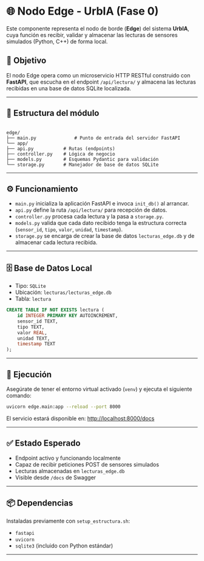 # 🌐 Nodo Edge - UrbIA (Fase 0)

Este componente representa el nodo de borde (**Edge**) del sistema **UrbIA**, cuya función es recibir, validar y almacenar las lecturas de sensores simulados (Python, C++) de forma local.

## 📌 Objetivo

El nodo Edge opera como un microservicio HTTP RESTful construido con **FastAPI**, que escucha en el endpoint `/api/lectura/` y almacena las lecturas recibidas en una base de datos SQLite localizada.

---

## 📁 Estructura del módulo

```

edge/
├── main.py              # Punto de entrada del servidor FastAPI
└── app/
├── api.py           # Rutas (endpoints)
├── controller.py    # Lógica de negocio
├── models.py        # Esquemas Pydantic para validación
└── storage.py       # Manejador de base de datos SQLite

````

---

## ⚙️ Funcionamiento

- `main.py` inicializa la aplicación FastAPI e invoca `init_db()` al arrancar.
- `api.py` define la ruta `/api/lectura/` para recepción de datos.
- `controller.py` procesa cada lectura y la pasa a `storage.py`.
- `models.py` valida que cada dato recibido tenga la estructura correcta (`sensor_id`, `tipo`, `valor`, `unidad`, `timestamp`).
- `storage.py` se encarga de crear la base de datos `lecturas_edge.db` y de almacenar cada lectura recibida.

---

## 🗄️ Base de Datos Local

- Tipo: `SQLite`
- Ubicación: `lecturas/lecturas_edge.db`
- Tabla: `lectura`
```sql
CREATE TABLE IF NOT EXISTS lectura (
    id INTEGER PRIMARY KEY AUTOINCREMENT,
    sensor_id TEXT,
    tipo TEXT,
    valor REAL,
    unidad TEXT,
    timestamp TEXT
);
````

---

## 🚀 Ejecución

Asegúrate de tener el entorno virtual activado (`venv`) y ejecuta el siguiente comando:

```bash
uvicorn edge.main:app --reload --port 8000
```

El servicio estará disponible en: [http://localhost:8000/docs](http://localhost:8000/docs)

---

## ✅ Estado Esperado

* Endpoint activo y funcionando localmente
* Capaz de recibir peticiones POST de sensores simulados
* Lecturas almacenadas en `lecturas_edge.db`
* Visible desde `/docs` de Swagger

---

## 📦 Dependencias

Instaladas previamente con `setup_estructura.sh`:

* `fastapi`
* `uvicorn`
* `sqlite3` (incluido con Python estándar)

---

